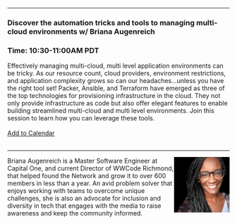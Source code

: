 <style>
  .wrapper {margin-top:75px;}
  header {top:20px!important;
  .session-wrapper{border:1px solid #36373b; border-radius:5px; padding:20px; background-color:##D3D3D3;}
  
</style>
<hr/>

### **Discover the automation tricks and tools to managing multi-cloud environments w/ Briana Augenreich**
### **Time: 10:30-11:00AM PDT**
<div class="session-wrapper">
Effectively managing multi-cloud, multi level application environments can be tricky. As our resource count, cloud providers, environment restrictions, and application complexity grows so can our headaches...unless you have the right tool set! Packer, Ansible, and Terraform have emerged as three of the top technologies for provisioning infrastructure in the cloud. They not only provide infrastructure as code but also offer elegant features to enable building streamlined multi-cloud and multi level environments. Join this session to learn how you can leverage these tools.
<br>
<br> 
<a title="Add to Calendar" class="addeventatc" data-id="kT5085540" href="https://www.addevent.com/event/kT5085540" target="_blank" rel="nofollow">Add to Calendar</a>
        <script type="text/javascript" src="https://addevent.com/libs/atc/1.6.1/atc.min.js" async defer></script>
</div>
<br> 

<hr/>
<img src="briana_augenreich.jpeg" alt="Briana Augenreich" width="25%" align="right">
    
<p>Briana Augenreich is a Master Software Engineer at Capital One, and current Director of WWCode Richmond, that helped found the Network and grow it to over 600 members in less than a year. An avid problem solver that enjoys working with teams to overcome unique challenges, she is also an advocate for inclusion and diversity in tech that engages with the media to raise awareness and keep the community informed.
</p>
